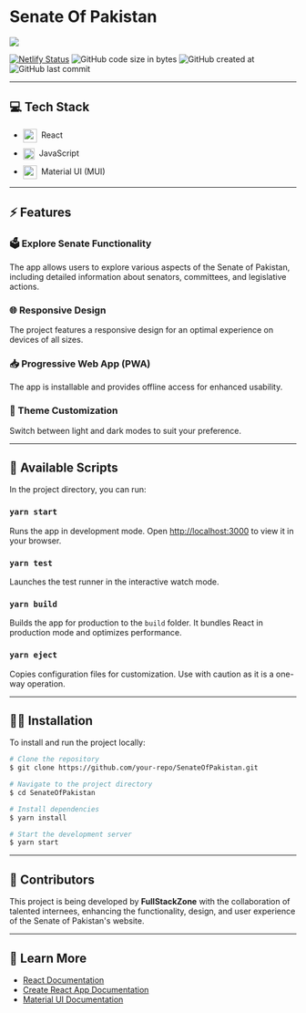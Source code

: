 <!-- <p align="center">
<img src="https://raw.githubusercontent.com/your-repo/SenateOfPakistan/main/public/logo.png" width="128px" />
</p> -->

# Senate Of Pakistan

<img src="https://raw.githubusercontent.com/your-repo/SenateOfPakistan/main/screenshots/banner.png" />

<!-- ## [https://senate-of-pakistan-clone.netlify.app/](https://senate-of-pakistan-clone.netlify.app/) -->

[![Netlify Status](https://api.netlify.com/api/v1/badges/your-badge-id/deploy-status)](https://app.netlify.com/sites/senate-of-pakistan-clone/deploys)
![GitHub code size in bytes](https://img.shields.io/github/languages/code-size/your-repo/SenateOfPakistan?color=%23b624ff)
![GitHub created at](https://img.shields.io/github/created-at/your-repo/SenateOfPakistan?color=%23b624ff)
![GitHub last commit](https://img.shields.io/github/last-commit/your-repo/SenateOfPakistan?color=%23b624ff)

---

## 💻 Tech Stack

<ul style="display: flex; flex-direction: column; gap:10px;">
  <li style="vertical-align: middle;">
    <img src="https://go-skill-icons.vercel.app/api/icons?i=react" alt="react" width="24" style="vertical-align: middle; margin-right: 4px;" /> React
  </li>
  <li style="vertical-align: middle;">
    <img src="https://go-skill-icons.vercel.app/api/icons?i=typescript" alt="typescript" width="20" style="vertical-align: middle;margin-right: 4px;" /> JavaScript
  </li>
  <li style="vertical-align: middle;">
    <img src="https://go-skill-icons.vercel.app/api/icons?i=mui" alt="mui" width="24" style="vertical-align: middle;margin-right: 4px;" /> Material UI (MUI)
  </li>
</ul>

---

## ⚡ Features

### 🗳️ Explore Senate Functionality
The app allows users to explore various aspects of the Senate of Pakistan, including detailed information about senators, committees, and legislative actions.

### 🌐 Responsive Design
The project features a responsive design for an optimal experience on devices of all sizes.

### 📥 Progressive Web App (PWA)
The app is installable and provides offline access for enhanced usability.

### 🎨 Theme Customization
Switch between light and dark modes to suit your preference.

---

## 📜 Available Scripts

In the project directory, you can run:

### `yarn start`

Runs the app in development mode. Open [http://localhost:3000](http://localhost:3000) to view it in your browser.

### `yarn test`

Launches the test runner in the interactive watch mode.

### `yarn build`

Builds the app for production to the `build` folder. It bundles React in production mode and optimizes performance.

### `yarn eject`

Copies configuration files for customization. Use with caution as it is a one-way operation.

---

## 👨‍💻 Installation

To install and run the project locally:

```bash
# Clone the repository
$ git clone https://github.com/your-repo/SenateOfPakistan.git

# Navigate to the project directory
$ cd SenateOfPakistan

# Install dependencies
$ yarn install

# Start the development server
$ yarn start
```

---

## 🙌 Contributors

This project is being developed by **FullStackZone** with the collaboration of talented internees, enhancing the functionality, design, and user experience of the Senate of Pakistan's website.

---

## 🔗 Learn More

- [React Documentation](https://reactjs.org/)
- [Create React App Documentation](https://create-react-app.dev/)
- [Material UI Documentation](https://mui.com/)
